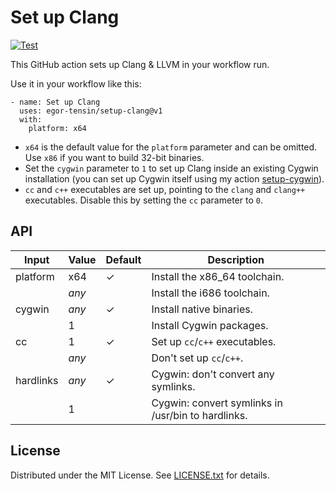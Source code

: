 Set up Clang
============

[![Test](https://github.com/egor-tensin/setup-clang/actions/workflows/test.yml/badge.svg)](https://github.com/egor-tensin/setup-clang/actions/workflows/test.yml)

This GitHub action sets up Clang & LLVM in your workflow run.

Use it in your workflow like this:

    - name: Set up Clang
      uses: egor-tensin/setup-clang@v1
      with:
        platform: x64

* `x64` is the default value for the `platform` parameter and can be omitted.
Use `x86` if you want to build 32-bit binaries.
* Set the `cygwin` parameter to `1` to set up Clang inside an existing Cygwin
installation (you can set up Cygwin itself using my action [setup-cygwin]).
* `cc` and `c++` executables are set up, pointing to the `clang` and `clang++`
executables.
Disable this by setting the `cc` parameter to `0`.

[setup-cygwin]: https://github.com/egor-tensin/setup-cygwin

API
---

| Input     | Value   | Default | Description
| --------- | ------- | ------- | -----------
| platform  | x64     | ✓       | Install the x86_64 toolchain.
|           | *any*   |         | Install the i686 toolchain.
| cygwin    | *any*   | ✓       | Install native binaries.
|           | 1       |         | Install Cygwin packages.
| cc        | 1       | ✓       | Set up `cc`/`c++` executables.
|           | *any*   |         | Don't set up `cc`/`c++`.
| hardlinks | *any*   | ✓       | Cygwin: don't convert any symlinks.
|           | 1       |         | Cygwin: convert symlinks in /usr/bin to hardlinks.

License
-------

Distributed under the MIT License.
See [LICENSE.txt] for details.

[LICENSE.txt]: LICENSE.txt
